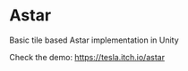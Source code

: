 # Astar
Basic tile based Astar implementation in Unity

Check the demo: https://tesla.itch.io/astar
